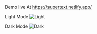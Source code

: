 Demo live At https://supertext.netlify.app/

Light Mode
![Light](https://user-images.githubusercontent.com/111463267/209430687-bed4ac2e-10e7-419e-b6e4-040232be5d84.jpg)

Dark Mode
![Dark](https://user-images.githubusercontent.com/111463267/209430700-cb5d944a-2a61-491a-bd6d-c4d2e769488a.jpg)
